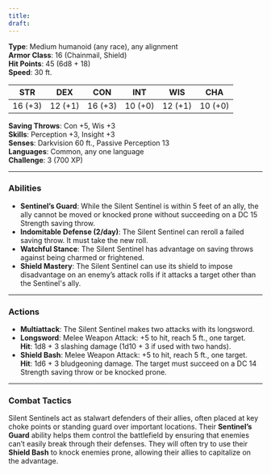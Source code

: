 ```yaml
---
title: 
draft:
---
```


**Type**: Medium humanoid (any race), any alignment  
**Armor Class**: 16 (Chainmail, Shield)  
**Hit Points**: 45 (6d8 + 18)  
**Speed**: 30 ft.

|STR|DEX|CON|INT|WIS|CHA|
|---|---|---|---|---|---|
|16 (+3)|12 (+1)|16 (+3)|10 (+0)|12 (+1)|10 (+0)|

**Saving Throws**: Con +5, Wis +3  
**Skills**: Perception +3, Insight +3  
**Senses**: Darkvision 60 ft., Passive Perception 13  
**Languages**: Common, any one language  
**Challenge**: 3 (700 XP)

---

### **Abilities**

- **Sentinel’s Guard**: While the Silent Sentinel is within 5 feet of an ally, the ally cannot be moved or knocked prone without succeeding on a DC 15 Strength saving throw.
- **Indomitable Defense (2/day)**: The Silent Sentinel can reroll a failed saving throw. It must take the new roll.
- **Watchful Stance**: The Silent Sentinel has advantage on saving throws against being charmed or frightened.
- **Shield Mastery**: The Silent Sentinel can use its shield to impose disadvantage on an enemy’s attack rolls if it attacks a target other than the Sentinel's ally.

---

### **Actions**

- **Multiattack**: The Silent Sentinel makes two attacks with its longsword.
- **Longsword**: Melee Weapon Attack: +5 to hit, reach 5 ft., one target.  
    **Hit**: 1d8 + 3 slashing damage (1d10 + 3 if used with two hands).
- **Shield Bash**: Melee Weapon Attack: +5 to hit, reach 5 ft., one target.  
    **Hit**: 1d6 + 3 bludgeoning damage. The target must succeed on a DC 14 Strength saving throw or be knocked prone.

---

### **Combat Tactics**

Silent Sentinels act as stalwart defenders of their allies, often placed at key choke points or standing guard over important locations. Their **Sentinel’s Guard** ability helps them control the battlefield by ensuring that enemies can’t easily break through their defenses. They will often try to use their **Shield Bash** to knock enemies prone, allowing their allies to capitalize on the advantage.